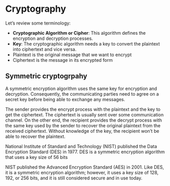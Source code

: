 # Cryptography

Let’s review some terminology:

- **Cryptographic Algorithm or Cipher**: This algorithm defines the encryption and decryption processes.
- **Key**: The cryptographic algorithm needs a key to convert the plaintext into ciphertext and vice versa.
- Plaintext is the original message that we want to encrypt
- Ciphertext is the message in its encrypted form

## Symmetric cryptogrpahy

A symmetric encryption algorithm uses the same key for encryption and decryption. Consequently, the communicating parties need to agree on a secret key before being able to exchange any messages.

The sender provides the encrypt process with the plaintext and the key to get the ciphertext. The ciphertext is usually sent over some communication channel.
On the other end, the recipient provides the decrypt process with the same key used by the sender to recover the original plaintext from the received ciphertext. Without knowledge of the key, the recipient won’t be able to recover the plaintext.


National Institute of Standard and Technology (NIST) published the Data Encryption Standard (DES) in 1977. DES is a symmetric encryption algorithm that uses a key size of 56 bits

NIST published the Advanced Encryption Standard (AES) in 2001. Like DES, it is a symmetric encryption algorithm; however, it uses a key size of 128, 192, or 256 bits, and it is still considered secure and in use today.

